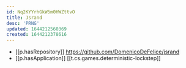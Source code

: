 ```yaml
---
id: Nq2KYYrhGkW5m0HWZttvO
title: Jsrand
desc: 'PRNG'
updated: 1644212560369
created: 1644212378616
---
```


- [[p.hasRepository]] https://github.com/DomenicoDeFelice/jsrand
- [[p.hasApplication]] [[t.cs.games.deterministic-lockstep]]
